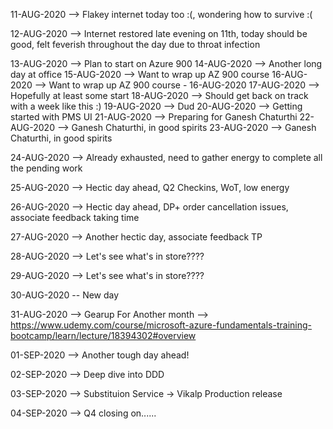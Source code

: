 11-AUG-2020 --> Flakey internet today too :(, wondering how to survive :(

12-AUG-2020 --> Internet restored late evening on 11th, today should be good, felt feverish throughout the day due to throat infection

13-AUG-2020 --> Plan to start on Azure 900
14-AUG-2020 --> Another long day at office
15-AUG-2020 --> Want to wrap up AZ 900 course
16-AUG-2020 --> Want to wrap up AZ 900 course - 16-AUG-2020
17-AUG-2020 --> Hopefully at least some start
18-AUG-2020 --> Should get back on track with a week like this :)
19-AUG-2020 --> Dud
20-AUG-2020 --> Getting started with PMS UI
21-AUG-2020 --> Preparing for Ganesh Chaturthi
22-AUG-2020 --> Ganesh Chaturthi, in good spirits
23-AUG-2020 --> Ganesh Chaturthi, in good spirits

24-AUG-2020 --> Already exhausted, need to gather energy to complete all the pending work

25-AUG-2020 --> Hectic day ahead, Q2 Checkins, WoT, low energy

26-AUG-2020 --> Hectic day ahead, DP+ order cancellation issues, associate feedback taking time

27-AUG-2020 --> Another hectic day, associate feedback TP

28-AUG-2020 --> Let's see what's in store????

29-AUG-2020 --> Let's see what's in store????

30-AUG-2020 -- New day

31-AUG-2020 --> Gearup For Another month --> https://www.udemy.com/course/microsoft-azure-fundamentals-training-bootcamp/learn/lecture/18394302#overview

01-SEP-2020 --> Another tough day ahead!

02-SEP-2020 --> Deep dive into DDD

03-SEP-2020 --> Substituion Service -> Vikalp Production release

04-SEP-2020 --> Q4 closing on......
